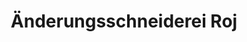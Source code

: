 ---
title: "Änderungsschneiderei Roj"
url: /winnenden/aenderungsschneiderei-roj/
shop: Schneiderei
---